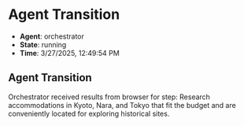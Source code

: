 # Agent Transition

- **Agent**: orchestrator
- **State**: running
- **Time**: 3/27/2025, 12:49:54 PM

## Agent Transition

Orchestrator received results from browser for step: Research accommodations in Kyoto, Nara, and Tokyo that fit the budget and are conveniently located for exploring historical sites.

